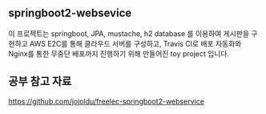 ## springboot2-websevice
이 프로젝트는 springboot, JPA, mustache, h2 database 를 이용하여 게시판을 구현하고
AWS E2C를 통해 클라우드 서버를 구성하고, Travis CI로 배포 자동화와 Nginx를 통한 무중단 배포까지 진행하기 위해 만들어진 toy project 입니다.

## 공부 참고 자료
https://github.com/jojoldu/freelec-springboot2-webservice
